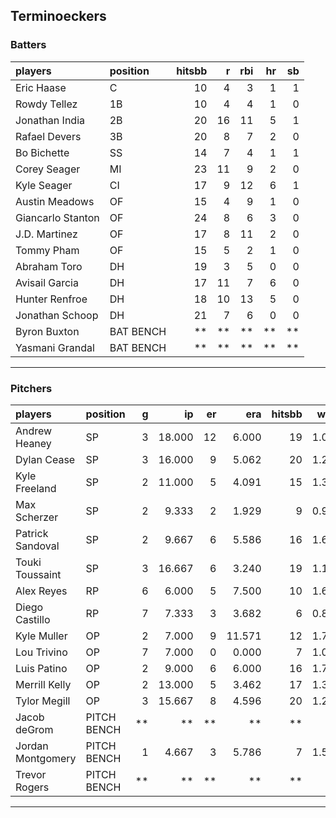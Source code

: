 ## Terminoeckers

### Batters

 
|players           |position  | hitsbb|  r| rbi| hr| sb| 
|:-----------------|:---------|------:|--:|---:|--:|--:| 
|Eric Haase        |C         |     10|  4|   3|  1|  1| 
|Rowdy Tellez      |1B        |     10|  4|   4|  1|  0| 
|Jonathan India    |2B        |     20| 16|  11|  5|  1| 
|Rafael Devers     |3B        |     20|  8|   7|  2|  0| 
|Bo Bichette       |SS        |     14|  7|   4|  1|  1| 
|Corey Seager      |MI        |     23| 11|   9|  2|  0| 
|Kyle Seager       |CI        |     17|  9|  12|  6|  1| 
|Austin Meadows    |OF        |     15|  4|   9|  1|  0| 
|Giancarlo Stanton |OF        |     24|  8|   6|  3|  0| 
|J.D. Martinez     |OF        |     17|  8|  11|  2|  0| 
|Tommy Pham        |OF        |     15|  5|   2|  1|  0| 
|Abraham Toro      |DH        |     19|  3|   5|  0|  0| 
|Avisail Garcia    |DH        |     17| 11|   7|  6|  0| 
|Hunter Renfroe    |DH        |     18| 10|  13|  5|  0| 
|Jonathan Schoop   |DH        |     21|  7|   6|  0|  0| 
|Byron Buxton      |BAT BENCH |     **| **|  **| **| **| 
|Yasmani Grandal   |BAT BENCH |     **| **|  **| **| **| 


* * *

### Pitchers

 
|players           |position    |  g|     ip| er|    era| hitsbb|  whip| so|  w| sv| 
|:-----------------|:-----------|--:|------:|--:|------:|------:|-----:|--:|--:|--:| 
|Andrew Heaney     |SP          |  3| 18.000| 12|  6.000|     19| 1.056| 18|  2|  0| 
|Dylan Cease       |SP          |  3| 16.000|  9|  5.062|     20| 1.250| 21|  1|  0| 
|Kyle Freeland     |SP          |  2| 11.000|  5|  4.091|     15| 1.364| 12|  2|  0| 
|Max Scherzer      |SP          |  2|  9.333|  2|  1.929|      9| 0.964| 13|  1|  0| 
|Patrick Sandoval  |SP          |  2|  9.667|  6|  5.586|     16| 1.655|  7|  0|  0| 
|Touki Toussaint   |SP          |  3| 16.667|  6|  3.240|     19| 1.140| 15|  1|  0| 
|Alex Reyes        |RP          |  6|  6.000|  5|  7.500|     10| 1.667|  9|  0|  3| 
|Diego Castillo    |RP          |  7|  7.333|  3|  3.682|      6| 0.818|  7|  0|  0| 
|Kyle Muller       |OP          |  2|  7.000|  9| 11.571|     12| 1.714|  4|  0|  0| 
|Lou Trivino       |OP          |  7|  7.000|  0|  0.000|      7| 1.000|  3|  1|  4| 
|Luis Patino       |OP          |  2|  9.000|  6|  6.000|     16| 1.778|  9|  0|  0| 
|Merrill Kelly     |OP          |  2| 13.000|  5|  3.462|     17| 1.308|  7|  0|  0| 
|Tylor Megill      |OP          |  3| 15.667|  8|  4.596|     20| 1.277| 17|  0|  0| 
|Jacob deGrom      |PITCH BENCH | **|     **| **|     **|     **|    **| **| **| **| 
|Jordan Montgomery |PITCH BENCH |  1|  4.667|  3|  5.786|      7| 1.500|  6|  0|  0| 
|Trevor Rogers     |PITCH BENCH | **|     **| **|     **|     **|    **| **| **| **| 


* * *


